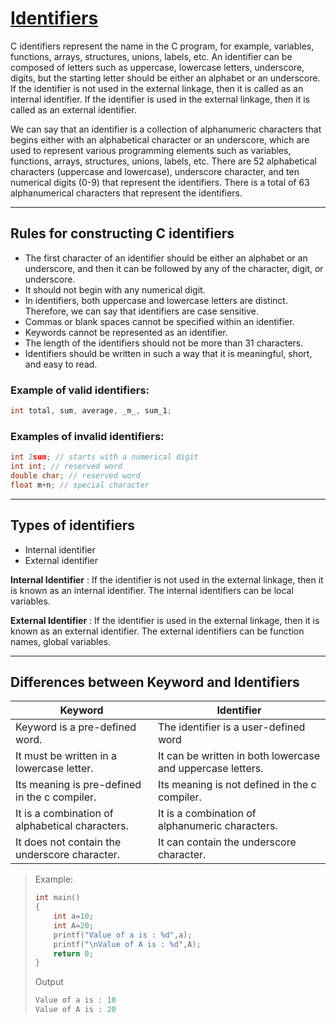 # [Identifiers](https://www.javatpoint.com/c-identifiers)

C identifiers represent the name in the C program, for example, variables, functions, arrays, structures, unions, labels, etc. An identifier can be composed of letters such as uppercase, lowercase letters, underscore, digits, but the starting letter should be either an alphabet or an underscore. If the identifier is not used in the external linkage, then it is called as an internal identifier. If the identifier is used in the external linkage, then it is called as an external identifier.

We can say that an identifier is a collection of alphanumeric characters that begins either with an alphabetical character or an underscore, which are used to represent various programming elements such as variables, functions, arrays, structures, unions, labels, etc. There are 52 alphabetical characters (uppercase and lowercase), underscore character, and ten numerical digits (0-9) that represent the identifiers. There is a total of 63 alphanumerical characters that represent the identifiers.

---

## Rules for constructing C identifiers

- The first character of an identifier should be either an alphabet or an underscore, and then it can be followed by any of the character, digit, or underscore.
- It should not begin with any numerical digit.
- In identifiers, both uppercase and lowercase letters are distinct. Therefore, we can say that identifiers are case sensitive.
- Commas or blank spaces cannot be specified within an identifier.
- Keywords cannot be represented as an identifier.
- The length of the identifiers should not be more than 31 characters.
- Identifiers should be written in such a way that it is meaningful, short, and easy to read.

### Example of valid identifiers:

```c
int total, sum, average, _m_, sum_1;
```

### Examples of invalid identifiers:

```c
int 2sum; // starts with a numerical digit
int int; // reserved word
double char; // reserved word
float m+n; // special character
```

---

## Types of identifiers

- Internal identifier
- External identifier

**Internal Identifier** :
If the identifier is not used in the external linkage, then it is known as an internal identifier. The internal identifiers can be local variables.

**External Identifier** :
If the identifier is used in the external linkage, then it is known as an external identifier. The external identifiers can be function names, global variables.

---

## Differences between Keyword and Identifiers

| Keyword                                         | Identifier                                                 |
| ----------------------------------------------- | ---------------------------------------------------------- |
| Keyword is a pre-defined word.                  | The identifier is a user-defined word                      |
| It must be written in a lowercase letter.       | It can be written in both lowercase and uppercase letters. |
| Its meaning is pre-defined in the c compiler.   | Its meaning is not defined in the c compiler.              |
| It is a combination of alphabetical characters. | It is a combination of alphanumeric characters.            |
| It does not contain the underscore character.   | It can contain the underscore character.                   |

> Example:
> 
> ```c
> int main()
> {
>     int a=10;
>     int A=20;
>     printf("Value of a is : %d",a);
>     printf("\nValue of A is : %d",A);
>     return 0;
> }
> ```
> 
> Output
>
> ```c
> Value of a is : 10
> Value of A is : 20  
> ```